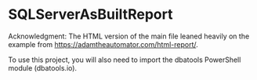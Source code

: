 # SQLServerAsBuiltReport
Acknowledgment: The HTML version of the main file leaned heavily on the example from https://adamtheautomator.com/html-report/.

To use this project, you will also need to import the dbatools PowerShell module (dbatools.io).
